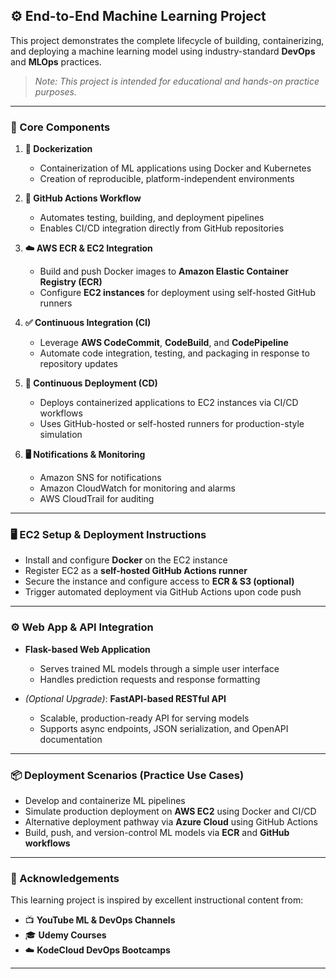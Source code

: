 ## ⚙️ End-to-End Machine Learning Project

This project demonstrates the complete lifecycle of building, containerizing, and deploying a machine learning model using industry-standard **DevOps** and **MLOps** practices.  
>  *Note: This project is intended for educational and hands-on practice purposes.*

---

### 🚀 Core Components

1. **🧱 Dockerization**
   - Containerization of ML applications using Docker and Kubernetes  
   - Creation of reproducible, platform-independent environments

2. **🔁 GitHub Actions Workflow**
   - Automates testing, building, and deployment pipelines  
   - Enables CI/CD integration directly from GitHub repositories

3. **☁️ AWS ECR & EC2 Integration**
   - Build and push Docker images to **Amazon Elastic Container Registry (ECR)**  
   - Configure **EC2 instances** for deployment using self-hosted GitHub runners

4. **✅ Continuous Integration (CI)**
   - Leverage **AWS CodeCommit**, **CodeBuild**, and **CodePipeline**  
   - Automate code integration, testing, and packaging in response to repository updates

5. **🚀 Continuous Deployment (CD)**
   - Deploys containerized applications to EC2 instances via CI/CD workflows  
   - Uses GitHub-hosted or self-hosted runners for production-style simulation
     
6. **🖥️ Notifications & Monitoring**
   - Amazon SNS for notifications
   - Amazon CloudWatch for monitoring and alarms
   - AWS CloudTrail for auditing
---

### 🖥️ EC2 Setup & Deployment Instructions

- Install and configure **Docker** on the EC2 instance  
- Register EC2 as a **self-hosted GitHub Actions runner**  
- Secure the instance and configure access to **ECR & S3 (optional)**  
- Trigger automated deployment via GitHub Actions upon code push

---

### ⚙️ Web App & API Integration

- **Flask-based Web Application**
   - Serves trained ML models through a simple user interface
   - Handles prediction requests and response formatting

- *(Optional Upgrade)*: **FastAPI-based RESTful API**
   - Scalable, production-ready API for serving models  
   - Supports async endpoints, JSON serialization, and OpenAPI documentation

---

### 📦 Deployment Scenarios (Practice Use Cases)

- Develop and containerize ML pipelines  
- Simulate production deployment on **AWS EC2** using Docker and CI/CD  
- Alternative deployment pathway via **Azure Cloud** using GitHub Actions  
- Build, push, and version-control ML models via **ECR** and **GitHub workflows**

---

### 🙏 Acknowledgements

This learning project is inspired by excellent instructional content from:

- 📺 **YouTube ML & DevOps Channels**  
- 🎓 **Udemy Courses**  
- ☁️ **KodeCloud DevOps Bootcamps**

---
